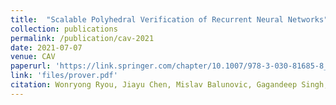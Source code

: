 ```yaml
---
title:  "Scalable Polyhedral Verification of Recurrent Neural Networks"
collection: publications
permalink: /publication/cav-2021
date: 2021-07-07
venue: CAV
paperurl: 'https://link.springer.com/chapter/10.1007/978-3-030-81685-8_10'
link: 'files/prover.pdf'
citation: Wonryong Ryou, Jiayu Chen, Mislav Balunovic, Gagandeep Singh, Andrei Dan, Martin Vechev, CAV 2021.
---
```


